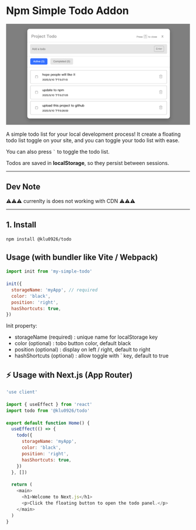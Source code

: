 # Npm Simple Todo Addon

![Todo Screenshot](https://raw.githubusercontent.com/klu0926/npm-simple-todo/refs/heads/master/my-todo.png)

A simple todo list for your local development process! It create a floating todo list toggle on your site, and you can toggle your todo list with ease.

You can also press <code>`</code> to toggle the todo list.

Todos are saved in **localStorage**, so they persist between sessions.

---

## Dev Note

⚠️⚠️⚠️ currenlty is does not working with CDN ⚠️⚠️⚠️

---

## 1. Install

```bash
npm install @klu0926/todo
```

## Usage (with bundler like Vite / Webpack)

```js
import init from 'my-simple-todo'

init({
  storageName: 'myApp', // required
  color: 'black',
  position: 'right',
  hasShortcuts: true,
})
```

Init property:

- storageName (required) : unique name for localStorage key
- color (optional) : tobo button color, default black
- position (optional) : display on left / right, default to right
- hashShortcuts (optional) : allow toggle with ` key, default to true

## ⚡ Usage with Next.js (App Router)

```js
'use client'

import { useEffect } from 'react'
import todo from '@klu0926/todo'

export default function Home() {
  useEffect(() => {
    todo({
      storageName: 'myApp',
      color: 'black',
      position: 'right',
      hasShortcuts: true,
    })
  }, [])

  return (
    <main>
      <h1>Welcome to Next.js</h1>
      <p>Click the floating button to open the todo panel.</p>
    </main>
  )
}
```
